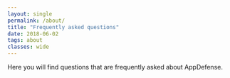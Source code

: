```yaml
---
layout: single
permalink: /about/
title: "Frequently asked questions"
date: 2018-06-02
tags: about
classes: wide
---
```


Here you will find questions that are frequently asked about AppDefense. 

<!-- 

How to get support from Appdefense?

How long does it take to install?

How do I install? 

How should i set up scopes n sercices? 

What Happens wehen discovery mode ends? 

--!> 





